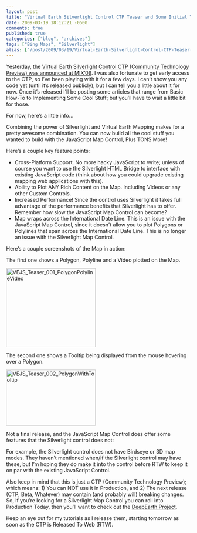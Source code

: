 ```yaml
---
layout: post
title: "Virtual Earth Silverlight Control CTP Teaser and Some Initial Thoughts"
date: 2009-03-19 18:12:21 -0500
comments: true
published: true
categories: ["blog", "archives"]
tags: ["Bing Maps", "Silverlight"]
alias: ["/post/2009/03/19/Virtual-Earth-Silverlight-Control-CTP-Teaser-Some-Initial-Thoughts", "/post/2009/03/19/virtual-earth-silverlight-control-ctp-teaser-some-initial-thoughts"]
---
```

<!-- more -->
<p>Yesterday, the <a href="http://blogs.msdn.com/virtualearth/archive/2009/03/18/introducing-the-virtual-earth-silverlight-map-control.aspx" target="_blank">Virtual Earth Silverlight Control CTP (Community Technology Preview) was announced at MIX’09</a>. I was also fortunate to get early access to the CTP, so I’ve been playing with it for a few days. I can’t show you any code yet (until it’s released publicly), but I can tell you a little about it for now. Once it’s released I’ll be posting some articles that range from Basic How-To to Implementing Some Cool Stuff; but you’ll have to wait a little bit for those.</p>  <p>For now, here’s a little info…</p>  <p>Combining the power of Silverlight and Virtual Earth Mapping makes for a pretty awesome combination. You can now build all the cool stuff you wanted to build with the JavaScript Map Control, Plus TONS More!</p>  <p>Here’s a couple key feature points:</p>  <ul>   <li>Cross-Platform Support. No more hacky JavaScript to write; unless of course you want to use the Silverlight HTML Bridge to interface with existing JavaScript code (think about how you could upgrade existing mapping web applications with this). </li>    <li>Ability to Plot ANY Rich Content on the Map. Including Videos or any other Custom Controls. </li>    <li>Increased Performance! Since the control uses Silverlight it takes full advantage of the performance benefits that Silverlight has to offer. Remember how slow the JavaScript Map Control can become?</li>    <li>Map wraps across the International Date Line. This is an issue with the JavaScript Map Control, since it doesn’t allow you to plot Polygons or Polylines that span across the International Date Line. This is no longer an issue with the Silverlight Map Control.</li> </ul>  <p>Here’s a couple screenshots of the Map in action:</p>  <p>The first one shows a Polygon, Polyline and a Video plotted on the Map.</p>  <p><a href="/images/postsVEJS_Teaser_001_PolygonPolylineVideo.png"><img style="border-right-width: 0px; display: inline; border-top-width: 0px; border-bottom-width: 0px; border-left-width: 0px" title="VEJS_Teaser_001_PolygonPolylineVideo" border="0" alt="VEJS_Teaser_001_PolygonPolylineVideo" src="/images/postsVEJS_Teaser_001_PolygonPolylineVideo_thumb.png" width="244" height="214" /></a> </p>  <p>The second one shows a Tooltip being displayed from the mouse hovering over a Polygon.</p>  <p><a href="/images/postsVEJS_Teaser_002_PolygonWithTooltip.png"><img style="border-right-width: 0px; display: inline; border-top-width: 0px; border-bottom-width: 0px; border-left-width: 0px" title="VEJS_Teaser_002_PolygonWithTooltip" border="0" alt="VEJS_Teaser_002_PolygonWithTooltip" src="/images/postsVEJS_Teaser_002_PolygonWithTooltip_thumb.png" width="244" height="152" /></a> </p>  <p>Not a final release, and the JavaScript Map Control does offer some features that the Silverlight control does not:</p>  <p>For example, the Silverlight control does not have Birdseye or 3D map modes. They haven’t mentioned when/if the Silverlight control may have these, but I’m hoping they do make it into the control before RTW to keep it on par with the existing JavaScript Control.</p>  <p>Also keep in mind that this is just a CTP (Community Technology Preview); which means: 1) You can NOT use it in Production, and 2) The next release (CTP, Beta, Whatever) may contain (and probably will) breaking changes. So, if you’re looking for a Silverlight Map Control you can roll into Production Today, then you’ll want to check out the <a href="http://deepearth.codeplex.com" target="_blank">DeepEarth Project</a>.</p>  <p>Keep an eye out for my tutorials as I release them, starting tomorrow as soon as the CTP is Released To Web (RTW).</p>
